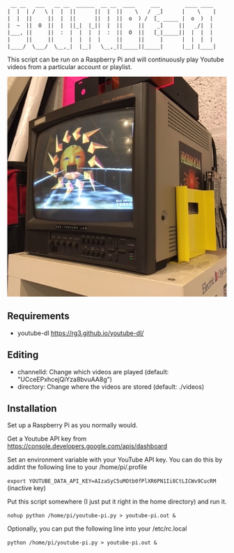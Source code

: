 ```
 __ __   ___   __ __  ______  __ __  ____     ___        ____ ____ 
|  |  | /   \ |  |  ||      ||  |  ||    \   /  _]      |    \    |
|  |  ||     ||  |  ||      ||  |  ||  o  ) /  [_ _____ |  o  )  | 
|  ~  ||  O  ||  |  ||_|  |_||  |  ||     ||    _]     ||   _/|  | 
|___, ||     ||  :  |  |  |  |  :  ||  O  ||   [_|_____||  |  |  | 
|     ||     ||     |  |  |  |     ||     ||     |      |  |  |  | 
|____/  \___/  \__,_|  |__|   \__,_||_____||_____|      |__| |____|

```



This script can be run on a Raspberry Pi and will continuously play Youtube videos from a particular account or playlist. 

![My Youtube-PI](https://raw.githubusercontent.com/jeffcrouse/youtube-pi/master/youtube-pi.jpg)

## Requirements

- youtube-dl https://rg3.github.io/youtube-dl/

## Editing

- channelId: Change which videos are played (default: "UCceEPxhcejQiYza8bvuAA8g")
- directory: Change where the videos are stored (default: ./videos) 

## Installation

Set up a Raspberry Pi as you normally would. 

Get a Youtube API key from https://console.developers.google.com/apis/dashboard

Set an environment variable with your YouTube API key. You can do this by addint the following line to your /home/pi/.profile

``export YOUTUBE_DATA_API_KEY=AIzaSyC5uMOtb0fPlXR6PN1Ii8CtLICWv9CucRM`` (inactive key)


Put this script somewhere (I just put it right in the home directory) and run it.

``nohup python /home/pi/youtube-pi.py > youtube-pi.out &``

Optionally, you can put the following line into your /etc/rc.local

``python /home/pi/youtube-pi.py > youtube-pi.out &``